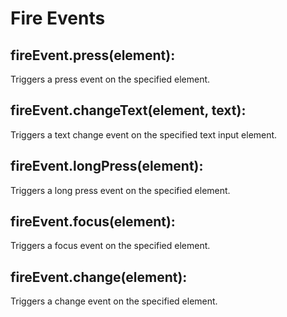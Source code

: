 # Fire Events

## fireEvent.press(element):
Triggers a press event on the specified element.

## fireEvent.changeText(element, text):
Triggers a text change event on the specified text input element.

## fireEvent.longPress(element):
Triggers a long press event on the specified element.

## fireEvent.focus(element):
Triggers a focus event on the specified element.

## fireEvent.change(element):
Triggers a change event on the specified element.
